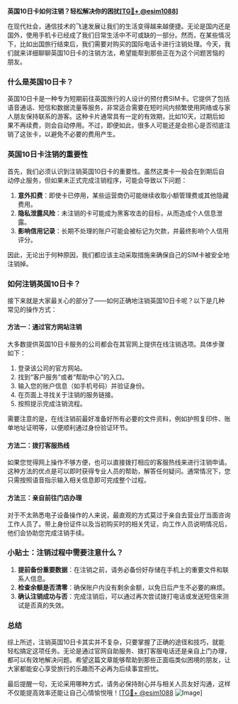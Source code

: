 **英国10日卡如何注销？轻松解决你的困扰[[TG💪+ @esim1088](https://t.me/s/esim1088)]**

在现代社会，通信技术的飞速发展让我们的生活变得越来越便捷。无论是国内还是国外，使用手机卡已经成了我们日常生活中不可或缺的一部分。然而，在某些情况下，比如出国旅行结束后，我们需要对购买的国际电话卡进行注销处理。今天，我们就来详细聊聊英国10日卡的注销方法，希望能帮到那些正在为这个问题苦恼的朋友。

### 什么是英国10日卡？

英国10日卡是一种专为短期前往英国旅行的人设计的预付费SIM卡。它提供了包括语音通话、短信和数据流量等服务，非常适合需要在短时间内频繁使用网络或与家人朋友保持联系的游客。这种卡片通常具有一定的有效期，比如10天，过期后如果不再续费，则会自动停用。不过，即便如此，很多人可能还是会担心是否彻底注销了这张卡，以避免不必要的费用产生。

### 英国10日卡注销的重要性

首先，我们必须认识到注销英国10日卡的重要性。虽然这类卡一般会在到期后自动停止服务，但如果未正式完成注销程序，可能会导致以下问题：

1. **意外扣费**：即使卡已停用，某些运营商仍可能继续收取小额管理费或其他隐藏费用。
2. **隐私泄露风险**：未注销的卡可能成为黑客攻击的目标，从而造成个人信息泄露。
3. **影响信用记录**：长期不处理的账户可能会被标记为欠款，并最终影响个人信用评分。

因此，无论出于何种原因，我们都应该主动采取措施来确保自己的SIM卡被安全地注销掉。

### 如何注销英国10日卡？

接下来就是大家最关心的部分了——如何正确地注销英国10日卡呢？以下是几种常见的操作方式：

#### 方法一：通过官方网站注销

大多数提供英国10日卡服务的公司都会在其官网上提供在线注销选项。具体步骤如下：

1. 登录该公司的官方网站。
2. 找到“客户服务”或者“帮助中心”的入口。
3. 输入您的账户信息（如手机号码）并验证身份。
4. 在页面上寻找关于注销的服务链接。
5. 按照提示完成注销流程。

需要注意的是，在线注销前最好准备好所有必要的文件资料，例如护照复印件、账单地址证明等，以便顺利通过身份验证环节。

#### 方法二：拨打客服热线

如果您觉得网上操作不够方便，也可以直接拨打相应的客服热线来进行注销申请。这种方法的优点是可以即时获得专业人员的帮助，解答任何疑问。通常情况下，您只需按照语音指示输入相关信息即可完成整个过程。

#### 方法三：亲自前往门店办理

对于不太熟悉电子设备操作的人来说，最直观的方式莫过于亲自去营业厅当面咨询工作人员了。带上身份证件以及当初购买时的相关凭证，向工作人员说明情况后，他们会协助您完成注销手续。

### 小贴士：注销过程中需要注意什么？

1. **提前备份重要数据**：在注销之前，请务必备份好存储在手机上的重要文件和联系人信息。
2. **检查余额是否清零**：确保账户内没有剩余金额，以免日后产生不必要的麻烦。
3. **确认注销成功与否**：完成注销后，可以通过再次尝试拨打电话或发送短信来测试是否真的失效。

### 总结

综上所述，注销英国10日卡其实并不复杂，只要掌握了正确的途径和技巧，就能轻松搞定这项任务。无论是通过官网自助服务、拨打客服电话还是亲自上门办理，都可以有效地解决问题。希望这篇文章能够帮助到那些正面临类似困境的朋友，让大家都能安心享受旅行的乐趣而不必再为后续事宜担忧。

最后提醒一句，无论采用哪种方式，请务必保持耐心并与相关人员友好沟通，这样不仅能提高效率还能让自己心情愉悦哦！[[TG💪+ @esim1088](https://t.me/s/esim1088) ![Image](https://i.postimg.cc/4NQfJmqS/Snipaste-2025-05-13-00-14-12.png)]